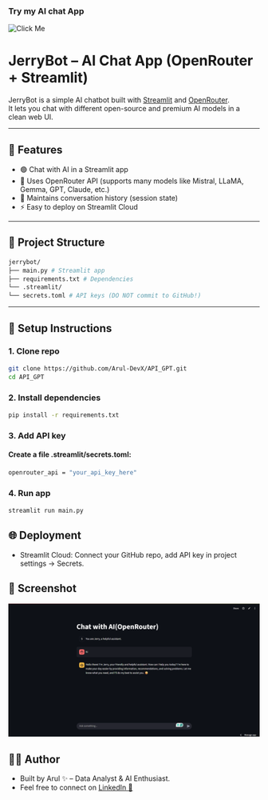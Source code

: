 ###  Try my AI chat App
![Click Me](https://jerrybot-8majytroskyk9tsjaknlsc.streamlit.app/)
# JerryBot – AI Chat App (OpenRouter + Streamlit)

JerryBot is a simple AI chatbot built with [Streamlit](https://streamlit.io/) and [OpenRouter](https://openrouter.ai).  
It lets you chat with different open-source and premium AI models in a clean web UI.

---

## 🚀 Features
- 🟢 Chat with AI in a Streamlit app
- 🧠 Uses OpenRouter API (supports many models like Mistral, LLaMA, Gemma, GPT, Claude, etc.)
- 💾 Maintains conversation history (session state)
- ⚡ Easy to deploy on Streamlit Cloud

---

## 📂 Project Structure
```bash
jerrybot/
├── main.py # Streamlit app
├── requirements.txt # Dependencies
└── .streamlit/
└── secrets.toml # API keys (DO NOT commit to GitHub!)
```
---

## 🔑 Setup Instructions

### 1. Clone repo
  ```bash
  git clone https://github.com/Arul-DevX/API_GPT.git
  cd API_GPT
  ```
### 2. Install dependencies
  ```bash
  pip install -r requirements.txt
  ```
### 3. Add API key
#### Create a file .streamlit/secrets.toml:
  ```bash
  openrouter_api = "your_api_key_here"
  ```
### 4. Run app
  ```bash
  streamlit run main.py
  ```
## 🌐 Deployment
- Streamlit Cloud: Connect your GitHub repo, add API key in project settings → Secrets.

## 📸 Screenshot

![Demo Screenshot](https://raw.githubusercontent.com/Arul-DevX/API_GPT/main/Screenshot%202025-08-18%20205244.png)



## 👨‍💻 Author
- Built by Arul ✨ – Data Analyst & AI Enthusiast.
- Feel free to connect on [LinkedIn 🚀](https://linkedin.com/in/arulraman)

